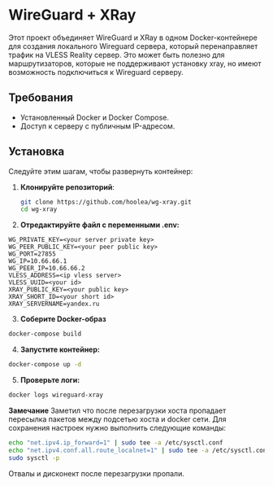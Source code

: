 # WireGuard + XRay

Этот проект объединяет WireGuard и XRay в одном Docker-контейнере для создания локального Wireguard сервера, который перенаправляет трафик на VLESS Reality сервер. Это может быть полезно для маршрутизаторов, которые не поддерживают установку xray, но имеют возможность подключиться к Wireguard серверу.

## Требования

- Установленный Docker и Docker Compose.
- Доступ к серверу с публичным IP-адресом.

## Установка

Следуйте этим шагам, чтобы развернуть контейнер:

1. **Клонируйте репозиторий**:
   ```bash
   git clone https://github.com/hoolea/wg-xray.git
   cd wg-xray
2. **Отредактируйте файл с переменными .env:**
  ```
  WG_PRIVATE_KEY=<your server private key>
  WG_PEER_PUBLIC_KEY=<your peer public key>
  WG_PORT=27855
  WG_IP=10.66.66.1
  WG_PEER_IP=10.66.66.2
  VLESS_ADDRESS=<ip vless server>
  VLESS_UUID=<your id>
  XRAY_PUBLIC_KEY=<your public key>
  XRAY_SHORT_ID=<your short id>
  XRAY_SERVERNAME=yandex.ru
  ```
3. **Соберите Docker-образ**
  ```bash
  docker-compose build
  ```
4. **Запустите контейнер:**
  ```bash
  docker-compose up -d
  ```
5. **Проверьте логи:**
  ```bash
  docker logs wireguard-xray
  ```
**Замечание**
Заметил что после перезагрузки хоста пропадает пересылка пакетов между подсетью хоста и docker сети.
Для сохранения настроек нужно выполнить следующие команды:
```bash
echo "net.ipv4.ip_forward=1" | sudo tee -a /etc/sysctl.conf
echo "net.ipv4.conf.all.route_localnet=1" | sudo tee -a /etc/sysctl.conf
sudo sysctl -p
```
Отвалы и дисконект после перезагрузки пропали.
